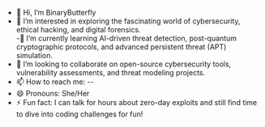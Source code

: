 - 👋 Hi, I’m BinaryButterfly
- 👀 I’m interested in exploring the fascinating world of cybersecurity, ethical hacking, and digital forensics.  
-🌱 I’m currently learning AI-driven threat detection, post-quantum cryptographic protocols, and advanced persistent threat (APT) simulation.    
- 💞️ I’m looking to collaborate on open-source cybersecurity tools, vulnerability assessments, and threat modeling projects.  
- 📫 How to reach me: --   
- 😄 Pronouns: She/Her
- ⚡ Fun fact: I can talk for hours about zero-day exploits and still find time to dive into coding challenges for fun!  
